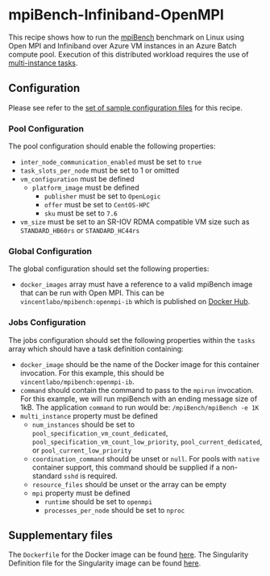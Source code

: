 # mpiBench-Infiniband-OpenMPI
This recipe shows how to run the
[mpiBench](https://github.com/LLNL/mpiBench) benchmark
on Linux using Open MPI and Infiniband over Azure VM instances in an Azure
Batch compute pool. Execution of this distributed workload requires the use of
[multi-instance tasks](../../docs/80-batch-shipyard-multi-instance-tasks.md).

## Configuration
Please see refer to the [set of sample configuration files](./config) for
this recipe.

### Pool Configuration
The pool configuration should enable the following properties:
* `inter_node_communication_enabled` must be set to `true`
* `task_slots_per_node` must be set to 1 or omitted
* `vm_configuration` must be defined
  * `platform_image` must be defined
    * `publisher` must be set to `OpenLogic`
    * `offer` must be set to `CentOS-HPC`
    * `sku` must be set to `7.6`
* `vm_size` must be set to an SR-IOV RDMA compatible VM size such as
`STANDARD_HB60rs` or `STANDARD_HC44rs`

### Global Configuration
The global configuration should set the following properties:
* `docker_images` array must have a reference to a valid mpiBench image that
can be run with Open MPI. This can be `vincentlabo/mpibench:openmpi-ib` which
is published on [Docker Hub](https://hub.docker.com/r/vincentlabo/mpibench).

### Jobs Configuration
The jobs configuration should set the following properties within the `tasks`
array which should have a task definition containing:
* `docker_image` should be the name of the Docker image for this container
invocation. For this example, this should be `vincentlabo/mpibench:openmpi-ib`.
* `command` should contain the command to pass to the `mpirun` invocation.
For this example, we will run mpiBench with an ending message size of 1kB.
The application `command` to run would be: `/mpiBench/mpiBench -e 1K`
* `multi_instance` property must be defined
  * `num_instances` should be set to `pool_specification_vm_count_dedicated`,
    `pool_specification_vm_count_low_priority`, `pool_current_dedicated`, or
    `pool_current_low_priority`
  * `coordination_command` should be unset or `null`. For pools with
    `native` container support, this command should be supplied if
    a non-standard `sshd` is required.
  * `resource_files` should be unset or the array can be empty
  * `mpi` property must be defined
    * `runtime` should be set to `openmpi`
    * `processes_per_node` should be set to `nproc`

## Supplementary files
The `Dockerfile` for the Docker image can be found [here](./docker).
The Singularity Definition file for the Singularity image can be found
[here](./singularity).
